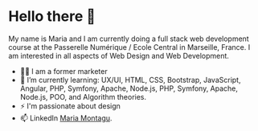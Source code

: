 
# Hello there 👋

My name is Maria and I am currently doing a full stack web development course at the Passerelle Numérique / Ecole Central in Marseille, France. I am interested in all aspects of Web Design and Web Development. 

- 👩‍🎓 I am a former marketer
- 🌱 I’m currently learning: UX/UI, HTML, CSS, Bootstrap, JavaScript, Angular, PHP, Symfony, Apache, Node.js, PHP, Symfony, Apache, Node.js, POO, and Algorithm theories.
- ⚡ I'm passionate about design
- 📫 LinkedIn
[Maria Montagu](https://www.linkedin.com/in/mariafmontagu/).


<!--
**mafemont16/mafemont16** is a ✨ _special_ ✨ repository because its `README.md` (this file) appears on your GitHub profile.

Here are some ideas to get you started:

- 🔭 I’m currently working on ...
- 🌱 I’m currently learning ...
- 👯 I’m looking to collaborate on ...
- 🤔 I’m looking for help with ...
- 💬 Ask me about ...
- 📫 How to reach me: ...
- 😄 Pronouns: ...
- ⚡ Fun fact: ...
-->
